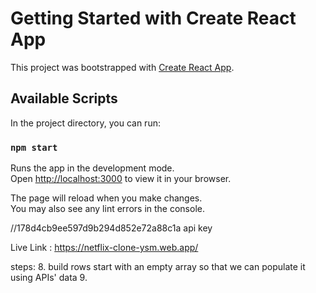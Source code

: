 # Getting Started with Create React App

This project was bootstrapped with [Create React App](https://github.com/facebook/create-react-app).

## Available Scripts

In the project directory, you can run:

### `npm start`

Runs the app in the development mode.\
Open [http://localhost:3000](http://localhost:3000) to view it in your browser.

The page will reload when you make changes.\
You may also see any lint errors in the console.

//178d4cb9ee597d9b294d852e72a88c1a api key

Live Link : https://netflix-clone-ysm.web.app/

steps: 8. build rows <Row> start with an empty array so that we can populate it using APIs' data 9.
